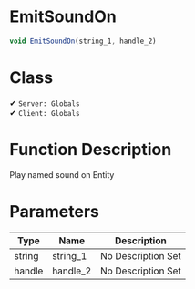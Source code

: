 # EmitSoundOn
```js	
void EmitSoundOn(string_1, handle_2)
```
# Class
✔ `Server: Globals`  
✔ `Client: Globals`  

# Function Description
Play named sound on Entity
# Parameters
Type|Name|Description
--|--|--
string|string_1|No Description Set
handle|handle_2|No Description Set

